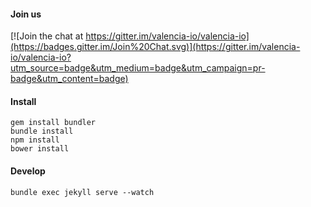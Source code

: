#### Join us
[![Join the chat at https://gitter.im/valencia-io/valencia-io](https://badges.gitter.im/Join%20Chat.svg)](https://gitter.im/valencia-io/valencia-io?utm_source=badge&utm_medium=badge&utm_campaign=pr-badge&utm_content=badge)

#### Install
```shell
gem install bundler
bundle install
npm install
bower install
```
#### Develop
```shell
bundle exec jekyll serve --watch
```
